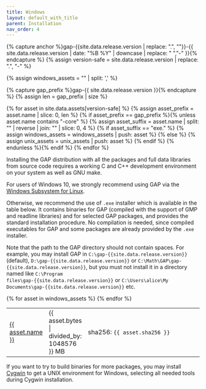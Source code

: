 ```yaml
---
title: Windows
layout: default_with_title
parent: Installation
nav_order: 4
---
```


{% capture anchor %}gap-{{site.data.release.version | replace: ".", ""}}-{{ site.data.release.version | date: "%B %Y" | downcase | replace: " ","-" }}{% endcapture %}
{% assign version-safe = site.data.release.version | replace: ".", "-" %}

{% assign windows_assets = "" | split: ',' %}

{% capture gap_prefix %}gap-{{ site.data.release.version }}{% endcapture %}
{% assign len = gap_prefix | size %}

{% for asset in site.data.assets[version-safe] %}
  {% assign asset_prefix = asset.name | slice: 0, len %}
  {% if asset_prefix == gap_prefix %}{% unless asset.name contains "-core" %}
    {% assign asset_suffix = asset.name | split: "" | reverse | join: "" | slice: 0, 4 %}
    {% if asset_suffix == "exe." %}
      {% assign windows_assets = windows_assets | push: asset %}
    {% else %}
      {% assign unix_assets = unix_assets | push: asset %}
    {% endif %}
    {% endunless %}{% endif %}
{% endfor %}


Installing the GAP distribution with all the packages and full data
libraries from source code requires a working C and C++ development
environment on your system as well as GNU make.

For users of Windows 10, we strongly recommend using GAP via the
<a href="https://learn.microsoft.com/en-us/windows/wsl/about">Windows Subsystem for Linux</a>.

Otherwise, we recommend the use of <code>.exe</code> installer which is available in the table below.
It contains binaries for GAP (compiled with the support of GMP and readline libraries) and for selected
GAP packages, and provides the standard installation procedure.
No compilation is needed, since compiled executables for GAP
and some packages are already provided by the <code>.exe</code> installer.

Note that the path to the GAP directory should not contain spaces. For example,
you may install GAP in <code>C:\gap-{{site.data.release.version}}</code> (default),
<code>D:\gap-{{site.data.release.version}}</code> or
<code>C:\Math\GAP\gap-{{site.data.release.version}}</code>, but you must not install it in a
directory named like <code>C:\Program files\gap-{{site.data.release.version}}</code> or
<code>C:\Users\alice\My Documents\gap-{{site.data.release.version}}</code> etc.

<table>
    <colgroup>
     <col width="15%">
     <col width="5%">
     <col>
    </colgroup>
  {% for asset in windows_assets %}
  <tr>
    <td>
      <a href="{{ asset.url }}">{{ asset.name }}</a>
    </td>
    <td>{{ asset.bytes | divided_by: 1048576 }} MB</td>
    <td>sha256: <code>{{ asset.sha256 }}</code> </td>
  </tr>
  {% endfor %}
  </table>


If you want to try to build binaries
for more packages, you may install <a href="https://www.cygwin.com">Cygwin</a>
to get a UNIX environment for Windows, selecting all needed tools
during Cygwin installation.
